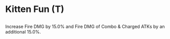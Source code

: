 # Kitten Fun (T)

## 

Increase Fire DMG by 15.0% and Fire DMG of Combo & Charged ATKs by an additional 15.0%.